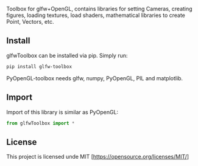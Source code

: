 Toolbox for glfw+OpenGL, contains libraries for setting Cameras, 
creating figures, loading textures, load shaders, mathematical libraries
to create Point, Vectors, etc.

## Install

glfwToolbox can be installed via pip. Simply run:

```bash
pip install glfw-toolbox
```

PyOpenGL-toolbox needs glfw, numpy, PyOpenGL, PIL and matplotlib.

## Import

Import of this library is similar as PyOpenGL:
```python
from glfwToolbox import *
```

## License
This project is licensed unde MIT [https://opensource.org/licenses/MIT/]